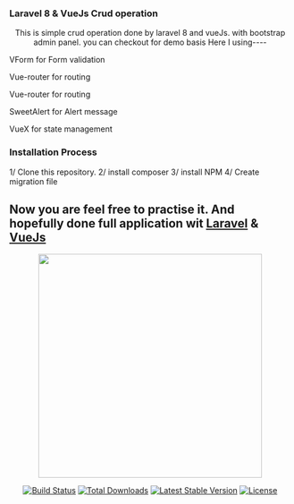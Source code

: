 <h3>Laravel 8 & VueJs Crud operation</h3>
<p align="center">
    This is simple crud operation done by laravel 8 and vueJs. with bootstrap admin panel. you can checkout for demo basis
    Here I using----
    
</p>
<p>VForm for Form validation</p>
<p>Vue-router for routing</p>
<p>Vue-router for routing</p>
<p>SweetAlert for Alert message</p>
<p>VueX for state management</p>
<h3>Installation Process </h3>
1/ Clone this repository.
2/ install composer
3/ install NPM
4/ Create migration file

<h2> Now you are feel free to practise it. And hopefully done full application wit <a href="https://laravel.com/">Laravel</a> & <a href="https://vuejs.org/">VueJs</a> </h2>
<p align="center"><a href="https://laravel.com" target="_blank"><img src="https://raw.githubusercontent.com/laravel/art/master/logo-lockup/5%20SVG/2%20CMYK/1%20Full%20Color/laravel-logolockup-cmyk-red.svg" width="400"></a></p>

<p align="center">
<a href="https://travis-ci.org/laravel/framework"><img src="https://travis-ci.org/laravel/framework.svg" alt="Build Status"></a>
<a href="https://packagist.org/packages/laravel/framework"><img src="https://img.shields.io/packagist/dt/laravel/framework" alt="Total Downloads"></a>
<a href="https://packagist.org/packages/laravel/framework"><img src="https://img.shields.io/packagist/v/laravel/framework" alt="Latest Stable Version"></a>
<a href="https://packagist.org/packages/laravel/framework"><img src="https://img.shields.io/packagist/l/laravel/framework" alt="License"></a>
</p>

